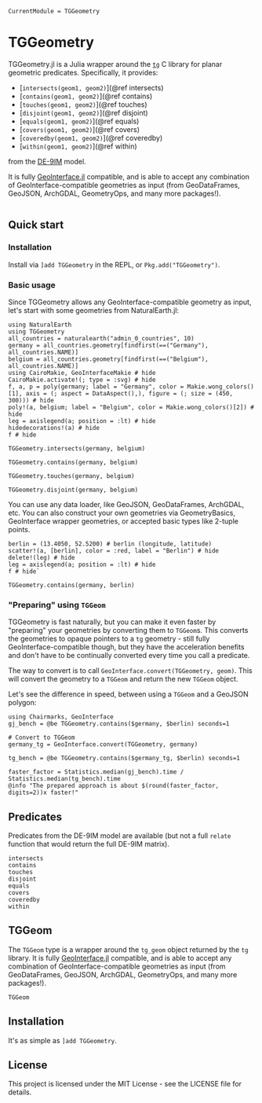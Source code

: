 ```@meta
CurrentModule = TGGeometry
```

# TGGeometry

TGGeometry.jl is a Julia wrapper around the [`tg`](https://github.com/tidwall/tg) C library for planar geometric predicates.  Specifically, it provides:

- [`intersects(geom1, geom2)`](@ref intersects)
- [`contains(geom1, geom2)`](@ref contains)
- [`touches(geom1, geom2)`](@ref touches)
- [`disjoint(geom1, geom2)`](@ref disjoint)
- [`equals(geom1, geom2)`](@ref equals)
- [`covers(geom1, geom2)`](@ref covers)
- [`coveredby(geom1, geom2)`](@ref coveredby)
- [`within(geom1, geom2)`](@ref within)

from the [DE-9IM](https://en.wikipedia.org/wiki/DE-9IM) model.

It is fully [GeoInterface.jl](https://github.com/JuliaGeo/GeoInterface.jl) compatible, and is able to accept any combination of GeoInterface-compatible geometries as input (from GeoDataFrames, GeoJSON, ArchGDAL, GeometryOps, and many more packages!).

```@index
```

## Quick start

### Installation

Install via `]add TGGeometry` in the REPL, or `Pkg.add("TGGeometry")`.

### Basic usage

Since TGGeometry allows any GeoInterface-compatible geometry as input, let's start with some geometries from NaturalEarth.jl:
```@example quickstart
using NaturalEarth
using TGGeometry
all_countries = naturalearth("admin_0_countries", 10)
germany = all_countries.geometry[findfirst(==("Germany"), all_countries.NAME)]
belgium = all_countries.geometry[findfirst(==("Belgium"), all_countries.NAME)]
using CairoMakie, GeoInterfaceMakie # hide
CairoMakie.activate!(; type = :svg) # hide
f, a, p = poly(germany; label = "Germany", color = Makie.wong_colors()[1], axis = (; aspect = DataAspect(),), figure = (; size = (450, 300))) # hide
poly!(a, belgium; label = "Belgium", color = Makie.wong_colors()[2]) # hide
leg = axislegend(a; position = :lt) # hide
hidedecorations!(a) # hide
f # hide
```

```@example quickstart
TGGeometry.intersects(germany, belgium)
```

```@example quickstart
TGGeometry.contains(germany, belgium)
```

```@example quickstart
TGGeometry.touches(germany, belgium)
```

```@example quickstart
TGGeometry.disjoint(germany, belgium)
```

You can use any data loader, like GeoJSON, GeoDataFrames, ArchGDAL, etc.  You can also construct your own geometries via GeometryBasics, GeoInterface wrapper geometries, or accepted basic types like 2-tuple points.

```@example quickstart
berlin = (13.4050, 52.5200) # berlin (longitude, latitude)
scatter!(a, [berlin], color = :red, label = "Berlin") # hide
delete!(leg) # hide
leg = axislegend(a; position = :lt) # hide
f # hide`
```

```@example quickstart
TGGeometry.contains(germany, berlin)
```

### "Preparing" using `TGGeom`

TGGeometry is fast naturally, but you can make it even faster by "preparing" your geometries by converting them to `TGGeom`s.  This converts the geometries to opaque pointers to a `tg` geometry - still fully GeoInterface-compatible though, but they have the acceleration benefits and don't have to be continually converted every time you call a predicate.

The way to convert is to call `GeoInterface.convert(TGGeometry, geom)`.  This will convert the geometry to a `TGGeom` and return the new `TGGeom` object.

Let's see the difference in speed, between using a `TGGeom` and a GeoJSON polygon:

```@example quickstart
using Chairmarks, GeoInterface
gj_bench = @be TGGeometry.contains($germany, $berlin) seconds=1
```

```@example quickstart
# Convert to TGGeom
germany_tg = GeoInterface.convert(TGGeometry, germany)

tg_bench = @be TGGeometry.contains($germany_tg, $berlin) seconds=1
```

```@example quickstart
faster_factor = Statistics.median(gj_bench).time / Statistics.median(tg_bench).time 
@info "The prepared approach is about $(round(faster_factor, digits=2))x faster!"
```

## Predicates

Predicates from the DE-9IM model are available (but not a full `relate` function that would return the full DE-9IM matrix).

```@docs
intersects
contains
touches
disjoint
equals
covers
coveredby
within
```

## TGGeom

The `TGGeom` type is a wrapper around the `tg_geom` object returned by the `tg` library.  It is fully [GeoInterface.jl](https://github.com/JuliaGeo/GeoInterface.jl) compatible, and is able to accept any combination of GeoInterface-compatible geometries as input (from GeoDataFrames, GeoJSON, ArchGDAL, GeometryOps, and many more packages!).

```@docs
TGGeom
```

## Installation

It's as simple as `]add TGGeometry`.

## License

This project is licensed under the MIT License - see the LICENSE file for details.

